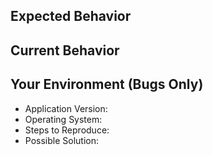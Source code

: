 <!--- Provide a general summary of the issue above: -->

## Expected Behavior
<!--- If you're describing a bug, tell me what should happen. -->
<!--- If you're suggesting a change, tell me how it should work. -->

## Current Behavior
<!--- If describing a bug, tell me what happens instead of the expected behavior. -->
<!--- If suggesting a change, explain me the difference from current behavior. -->

## Your Environment (Bugs Only)
* Application Version:
* Operating System:
* Steps to Reproduce:
* Possible Solution:
